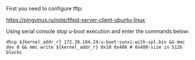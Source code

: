 First you need to configure tftp:

https://pingvinus.ru/note/tftpd-server-client-ubuntu-linux

Using serial console stop u-boot execution and enter the commands below:
```
dhcp ${kernel_addr_r} 172.28.184.24:u-boot-sunxi-with-spl.bin && mmc dev 0 && mmc write ${kernel_addr_r} 0x10 0x400 # 0x400-size in 512b blocks
```
